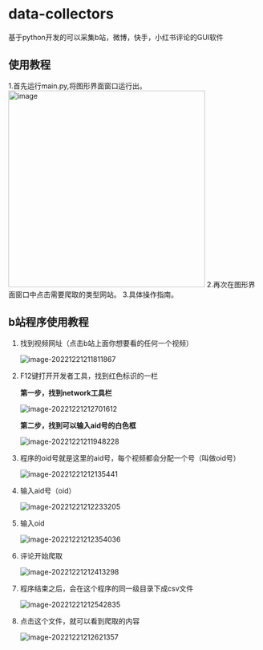 # data-collectors
基于python开发的可以采集b站，微博，快手，小红书评论的GUI软件 
<h2>使用教程</h2>
1.首先运行main.py,将图形界面窗口运行出。  

<img width="392" alt="image" src="https://github.com/suupermans/data-collectors/assets/99522395/4f23ce51-9f19-482e-9570-a9a33db5f525">
2.再次在图形界面窗口中点击需要爬取的类型网站。  
3.具体操作指南。  

## b站程序使用教程

1. 找到视频网址（点击b站上面你想要看的任何一个视频）

   ![image-20221221211811867](C:\Users\李小宝\AppData\Roaming\Typora\typora-user-images\image-20221221211811867.png)

2. F12键打开开发者工具，找到红色标识的一栏

   **第一步，找到network工具栏**

   ![image-20221221212701612](C:\Users\李小宝\AppData\Roaming\Typora\typora-user-images\image-20221221212701612.png)

   **第二步，找到可以输入aid号的白色框**

   ![image-20221221211948228](C:\Users\李小宝\AppData\Roaming\Typora\typora-user-images\image-20221221211948228.png)

3. 程序的oid号就是这里的aid号，每个视频都会分配一个号（叫做oid号）

   ![image-20221221212135441](C:\Users\李小宝\AppData\Roaming\Typora\typora-user-images\image-20221221212135441.png)

4. 输入aid号（oid）

   ![image-20221221212233205](C:\Users\李小宝\AppData\Roaming\Typora\typora-user-images\image-20221221212233205.png)

5. 输入oid

   ![image-20221221212354036](C:\Users\李小宝\AppData\Roaming\Typora\typora-user-images\image-20221221212354036.png)

6. 评论开始爬取

   ![image-20221221212413298](C:\Users\李小宝\AppData\Roaming\Typora\typora-user-images\image-20221221212413298.png)

7. 程序结束之后，会在这个程序的同一级目录下成csv文件

   ![image-20221221212542835](C:\Users\李小宝\AppData\Roaming\Typora\typora-user-images\image-20221221212542835.png)

8. 点击这个文件，就可以看到爬取的内容

   ![image-20221221212621357](C:\Users\李小宝\AppData\Roaming\Typora\typora-user-images\image-20221221212621357.png)

   

